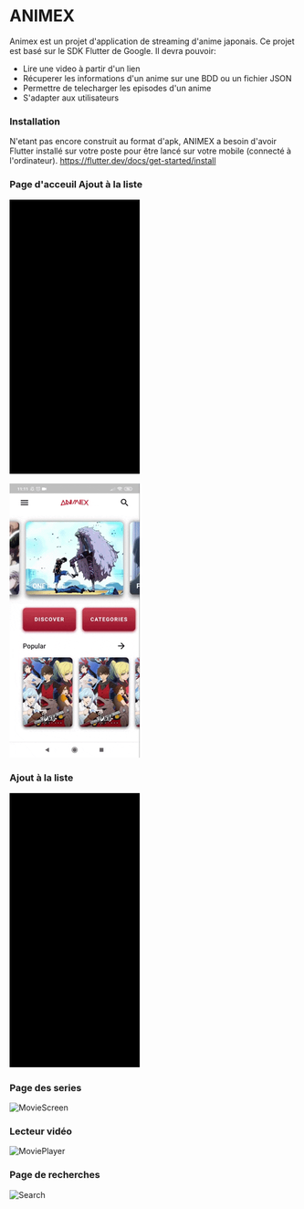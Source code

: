 # ANIMEX

Animex est un projet d'application de streaming d'anime japonais. Ce projet est basé sur le SDK Flutter de Google.
Il devra pouvoir:
  - Lire une video à partir d'un lien
  - Récuperer les informations d'un anime sur une BDD ou un fichier JSON
  - Permettre de telecharger les episodes d'un anime
  - S'adapter aux utilisateurs

### Installation

N'etant pas encore construit au format d'apk, ANIMEX a besoin d'avoir Flutter installé sur votre poste pour être lancé sur votre mobile (connecté à l'ordinateur).
https://flutter.dev/docs/get-started/install

### Page d'acceuil                                                  Ajout à la liste
![addliste](/images/ajoutliste.gif)


![HomeScreen](/images/homescreen.gif)
### Ajout à la liste
![addliste](/images/ajoutliste.gif)
### Page des series
![MovieScreen](/images/moviescreen.jpg)
### Lecteur vidéo
![MoviePlayer](/images/movieplayer.jpg)
### Page de recherches
![Search](/images/searchpage.jpg)
